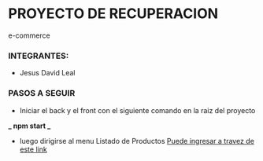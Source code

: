 # **PROYECTO DE RECUPERACION**

e-commerce

### INTEGRANTES:

- Jesus David Leal

### PASOS A SEGUIR

- Iniciar el back y el front con el siguiente comando en la raiz del proyecto

**_ npm start _**

- luego dirigirse al menu Listado de Productos
  [Puede ingresar a travez de este link](http://localhost:3000/ProductsRowList)
